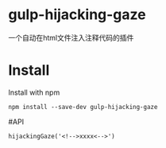 # gulp-hijacking-gaze
一个自动在html文件注入注释代码的插件

# Install
Install with npm

	npm install --save-dev gulp-hijacking-gaze

#API

	hijackingGaze('<!-->xxxx<-->')